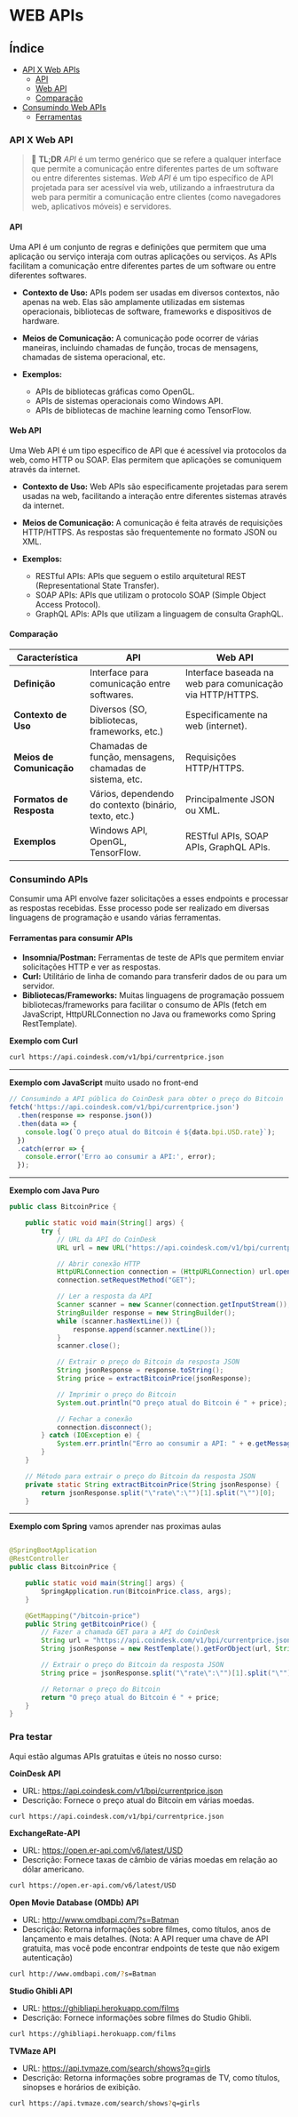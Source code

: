 # WEB APIs

## Índice
- [API X Web APIs](#api-x-web-api)
    - [API](#apis)
    - [Web API](#web-api)
    - [Comparação](#comparação)
- [Consumindo Web APIs](#consumindo-web-apis)
    - [Ferramentas ](#ferramentas-para-consumir-apis)

### API X Web API

> 📝 **TL;DR** 
*API* é um termo genérico que se refere a qualquer interface que permite a comunicação entre diferentes partes de um software ou entre diferentes sistemas. 
*Web API* é um tipo específico de API projetada para ser acessível via web, utilizando a infraestrutura da web para permitir a comunicação entre clientes (como navegadores web, aplicativos móveis) e servidores.

#### API
Uma API é um conjunto de regras e definições que permitem que uma aplicação ou serviço interaja com outras aplicações ou serviços. As APIs facilitam a comunicação entre diferentes partes de um software ou entre diferentes softwares.

- **Contexto de Uso:** APIs podem ser usadas em diversos contextos, não apenas na web. Elas são amplamente utilizadas em sistemas operacionais, bibliotecas de software, frameworks e dispositivos de hardware.

- **Meios de Comunicação:** A comunicação pode ocorrer de várias maneiras, incluindo chamadas de função, trocas de mensagens, chamadas de sistema operacional, etc.

- **Exemplos:**
    - APIs de bibliotecas gráficas como OpenGL.
    - APIs de sistemas operacionais como Windows API.
    - APIs de bibliotecas de machine learning como TensorFlow.

#### Web API
Uma Web API é um tipo específico de API que é acessível via protocolos da web, como HTTP ou SOAP. Elas permitem que aplicações se comuniquem através da internet.

- **Contexto de Uso:** Web APIs são especificamente projetadas para serem usadas na web, facilitando a interação entre diferentes sistemas através da internet.

- **Meios de Comunicação:** A comunicação é feita através de requisições HTTP/HTTPS. As respostas são frequentemente no formato JSON ou XML.

- **Exemplos:**
    - RESTful APIs: APIs que seguem o estilo arquitetural REST (Representational State Transfer).
    - SOAP APIs: APIs que utilizam o protocolo SOAP (Simple Object Access Protocol).
    - GraphQL APIs: APIs que utilizam a linguagem de consulta GraphQL.


#### Comparação

| Característica            | API                             | Web API                          |
|---------------------------|---------------------------------|----------------------------------|
| **Definição**             | Interface para comunicação entre softwares. | Interface baseada na web para comunicação via HTTP/HTTPS. |
| **Contexto de Uso**       | Diversos (SO, bibliotecas, frameworks, etc.) | Especificamente na web (internet). |
| **Meios de Comunicação**  | Chamadas de função, mensagens, chamadas de sistema, etc. | Requisições HTTP/HTTPS. |
| **Formatos de Resposta**  | Vários, dependendo do contexto (binário, texto, etc.) | Principalmente JSON ou XML. |
| **Exemplos**              | Windows API, OpenGL, TensorFlow. | RESTful APIs, SOAP APIs, GraphQL APIs. |

### Consumindo APIs
Consumir uma API envolve fazer solicitações a esses endpoints e processar as respostas recebidas. Esse processo pode ser realizado em diversas linguagens de programação e usando várias ferramentas.

#### Ferramentas para consumir APIs
- **Insomnia/Postman:** Ferramentas de teste de APIs que permitem enviar solicitações HTTP e ver as respostas.
- **Curl:** Utilitário de linha de comando para transferir dados de ou para um servidor.
- **Bibliotecas/Frameworks:** Muitas linguagens de programação possuem bibliotecas/frameworks para facilitar o consumo de APIs (fetch em JavaScript, HttpURLConnection no Java ou frameworks como Spring RestTemplate).

**Exemplo com Curl**
```sh
curl https://api.coindesk.com/v1/bpi/currentprice.json
```

---
**Exemplo com JavaScript**
muito usado no front-end

```js
// Consumindo a API pública do CoinDesk para obter o preço do Bitcoin
fetch('https://api.coindesk.com/v1/bpi/currentprice.json')
  .then(response => response.json())
  .then(data => {
    console.log(`O preço atual do Bitcoin é ${data.bpi.USD.rate}`);
  })
  .catch(error => {
    console.error('Erro ao consumir a API:', error);
  });
```
---
**Exemplo com Java Puro**

```java
public class BitcoinPrice {

    public static void main(String[] args) {
        try {
            // URL da API do CoinDesk
            URL url = new URL("https://api.coindesk.com/v1/bpi/currentprice.json");

            // Abrir conexão HTTP
            HttpURLConnection connection = (HttpURLConnection) url.openConnection();
            connection.setRequestMethod("GET");

            // Ler a resposta da API
            Scanner scanner = new Scanner(connection.getInputStream());
            StringBuilder response = new StringBuilder();
            while (scanner.hasNextLine()) {
                response.append(scanner.nextLine());
            }
            scanner.close();

            // Extrair o preço do Bitcoin da resposta JSON
            String jsonResponse = response.toString();
            String price = extractBitcoinPrice(jsonResponse);

            // Imprimir o preço do Bitcoin
            System.out.println("O preço atual do Bitcoin é " + price);

            // Fechar a conexão
            connection.disconnect();
        } catch (IOException e) {
            System.err.println("Erro ao consumir a API: " + e.getMessage());
        }
    }

    // Método para extrair o preço do Bitcoin da resposta JSON
    private static String extractBitcoinPrice(String jsonResponse) {
        return jsonResponse.split("\"rate\":\"")[1].split("\"")[0];
    }

```
---
**Exemplo com Spring**
vamos aprender nas proximas aulas
```java

@SpringBootApplication
@RestController
public class BitcoinPrice {

    public static void main(String[] args) {
        SpringApplication.run(BitcoinPrice.class, args);
    }

    @GetMapping("/bitcoin-price")
    public String getBitcoinPrice() {
        // Fazer a chamada GET para a API do CoinDesk
        String url = "https://api.coindesk.com/v1/bpi/currentprice.json";
        String jsonResponse = new RestTemplate().getForObject(url, String.class);

        // Extrair o preço do Bitcoin da resposta JSON
        String price = jsonResponse.split("\"rate\":\"")[1].split("\"")[0];

        // Retornar o preço do Bitcoin
        return "O preço atual do Bitcoin é " + price;
    }
}
```

### Pra testar
Aqui estão algumas APIs gratuitas e úteis no nosso curso:


**CoinDesk API**
- URL: https://api.coindesk.com/v1/bpi/currentprice.json
- Descrição: Fornece o preço atual do Bitcoin em várias moedas.

```sh
curl https://api.coindesk.com/v1/bpi/currentprice.json
```
**ExchangeRate-API**
- URL: https://open.er-api.com/v6/latest/USD
- Descrição: Fornece taxas de câmbio de várias moedas em relação ao dólar americano.

```sh
curl https://open.er-api.com/v6/latest/USD
```

**Open Movie Database (OMDb) API**
- URL: http://www.omdbapi.com/?s=Batman
- Descrição: Retorna informações sobre filmes, como títulos, anos de lançamento e mais detalhes. (Nota: A API requer uma chave de API gratuita, mas você pode encontrar endpoints de teste que não exigem autenticação)

```sh
curl http://www.omdbapi.com/?s=Batman
```

**Studio Ghibli API**
- URL: https://ghibliapi.herokuapp.com/films
- Descrição: Fornece informações sobre filmes do Studio Ghibli.

```sh
curl https://ghibliapi.herokuapp.com/films
```

**TVMaze API**
- URL: https://api.tvmaze.com/search/shows?q=girls
- Descrição: Retorna informações sobre programas de TV, como títulos, sinopses e horários de exibição.

```sh
curl https://api.tvmaze.com/search/shows?q=girls
```